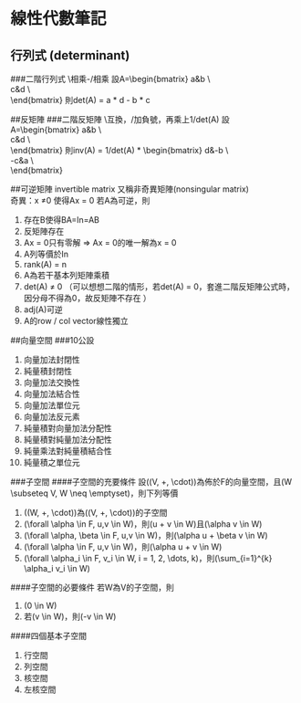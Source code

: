 # 線性代數筆記

## 行列式 (determinant)
###二階行列式
\相乘-/相乘
設A=\begin{bmatrix}
	  a&b \\\
	  c&d \\\
	\end{bmatrix}
則det(A) = a * d - b * c

##反矩陣
###二階反矩陣
\互換，/加負號，再乘上1/det(A)
設A=\begin{bmatrix}
	  a&b \\\
	  c&d \\\
	\end{bmatrix}
則inv(A) = 1/det(A) * \begin{bmatrix}
	  d&-b \\\
	  -c&a \\\
	\end{bmatrix}
	
##可逆矩陣 invertible matrix
又稱非奇異矩陣(nonsingular matrix)  
奇異：x ≠0 使得Ax = 0
若A為可逆，則  
1. 存在B使得BA=In=AB
2. 反矩陣存在
3. Ax = 0只有零解 => Ax = 0的唯一解為x = 0
4. A列等價於In
5. rank(A) = n
6. A為若干基本列矩陣乘積
7. det(A) ≠ 0 （可以想想二階的情形，若det(A) = 0，套進二階反矩陣公式時，因分母不得為0，故反矩陣不存在 ） 
8. adj(A)可逆
9. A的row / col vector線性獨立


##向量空間
###10公設
1. 向量加法封閉性
2. 純量積封閉性
3. 向量加法交換性
4. 向量加法結合性
5. 向量加法單位元
6. 向量加法反元素
7. 純量積對向量加法分配性
8. 純量積對純量加法分配性
9. 純量乘法對純量積結合性
10. 純量積之單位元

###子空間
####子空間的充要條件
設\((V, +, \cdot)\)為佈於F的向量空間，且\(W \subseteq V, W \neq \emptyset\)，則下列等價
1. \((W, +, \cdot)\)為\((V, +, \cdot)\)的子空間
2. \(\forall \alpha \in F, u,v \in W\)，則\(u + v \in W\)且\(\alpha v \in W\)
3. \(\forall \alpha, \beta \in F, u,v \in W\)，則\(\alpha u + \beta v \in W\)
4. \(\forall \alpha \in F, u,v \in W\)，則\(\alpha u + v \in W\)
5. \(\forall \alpha_i \in F, v_i \in W, i = 1, 2, \dots, k\)，則\(\sum_{i=1}^{k} \alpha_i v_i \in W\)

####子空間的必要條件
若W為V的子空間，則
1. \(0 \in W\)
2. 若\(v \in W\)，則\(-v \in W\)

####四個基本子空間
1. 行空間
2. 列空間
3. 核空間
4. 左核空間